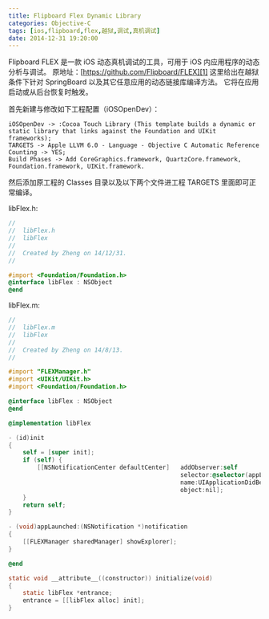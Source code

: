```yaml
---
title: Flipboard Flex Dynamic Library
categories: Objective-C
tags: [ios,flipboard,flex,越狱,调试,真机调试]
date: 2014-12-31 19:20:00
---
```


Flipboard FLEX 是一款 iOS 动态真机调试的工具，可用于 iOS 内应用程序的动态分析与调试。
原地址：[https://github.com/Flipboard/FLEX][1]
这里给出在越狱条件下针对 SpringBoard 以及其它任意应用的动态链接库编译方法。
它将在应用启动或从后台恢复时触发。

首先新建与修改如下工程配置（iOSOpenDev）：

	iOSOpenDev -> :Cocoa Touch Library (This template builds a dynamic or static library that links against the Foundation and UIKit frameworks);
	TARGETS -> Apple LLVM 6.0 - Language - Objective C Automatic Reference Counting -> YES;
	Build Phases -> Add CoreGraphics.framework, QuartzCore.framework, Foundation.framework, UIKit.framework.

然后添加原工程的 Classes 目录以及以下两个文件进工程 TARGETS 里面即可正常编译。

libFlex.h:

``` objectivec
//
//  libFlex.h
//  libFlex
//
//  Created by Zheng on 14/12/31.
//

#import <Foundation/Foundation.h>
@interface libFlex : NSObject
@end
```

libFlex.m:

``` objectivec
//
//  libFlex.m
//  libFlex
//
//  Created by Zheng on 14/8/13.
//

#import "FLEXManager.h"
#import <UIKit/UIKit.h>
#import <Foundation/Foundation.h>

@interface libFlex : NSObject
@end

@implementation libFlex

- (id)init
{
    self = [super init];
    if (self) {
        [[NSNotificationCenter defaultCenter]   addObserver:self
                                                selector:@selector(appLaunched:)
                                                name:UIApplicationDidBecomeActiveNotification
                                                object:nil];
    }
    return self;
}

- (void)appLaunched:(NSNotification *)notification
{
    [[FLEXManager sharedManager] showExplorer];
}

@end

static void __attribute__((constructor)) initialize(void)
{
    static libFlex *entrance;
    entrance = [[libFlex alloc] init];
}
```


  [1]: https://github.com/Flipboard/FLEX
